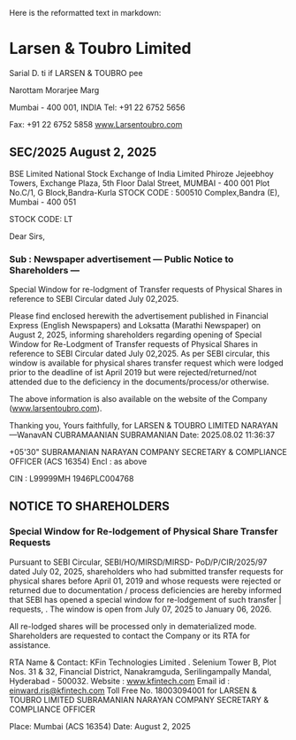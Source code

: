 Here is the reformatted text in markdown:

# Larsen & Toubro Limited

Sarial D. ti if
LARSEN & TOUBRO pee

Narottam Morarjee Marg

Mumbai - 400 001, INDIA
Tel: +91 22 6752 5656

Fax: +91 22 6752 5858
www.Larsentoubro.com

## SEC/2025 August 2, 2025

BSE Limited National Stock Exchange of India Limited
Phiroze Jejeebhoy Towers, Exchange Plaza, 5th Floor
Dalal Street, MUMBAI - 400 001 Plot No.C/1, G Block,Bandra-Kurla
STOCK CODE : 500510 Complex,Bandra (E), Mumbai - 400 051

STOCK CODE: LT

Dear Sirs,

### Sub : Newspaper advertisement — Public Notice to Shareholders —

Special Window for re-lodgment of Transfer requests of Physical
Shares in reference to SEBI Circular dated July 02,2025.

Please find enclosed herewith the advertisement published in Financial Express
(English Newspapers) and Loksatta (Marathi Newspaper) on August 2, 2025,
informing shareholders regarding opening of Special Window for Re-Lodgment of
Transfer requests of Physical Shares in reference to SEBI Circular dated July
02,2025. As per SEBI circular, this window is available for physical shares transfer
request which were lodged prior to the deadline of ist April 2019 but were
rejected/returned/not attended due to the deficiency in the documents/process/or
otherwise.

The above information is also available on the website of the Company
(www.larsentoubro.com).

Thanking you,
Yours faithfully,
for LARSEN & TOUBRO LIMITED
NARAYAN —WanavAN CUBRAMAANIAN
SUBRAMANIAN Date: 2025.08.02 11:36:37

+05'30"
SUBRAMANIAN NARAYAN
COMPANY SECRETARY &
COMPLIANCE OFFICER
(ACS 16354)
Encl : as above

CIN : L99999MH 1946PLC004768

## NOTICE TO SHAREHOLDERS

### Special Window for Re-lodgement of Physical Share Transfer Requests

Pursuant to SEBI Circular, SEBI/HO/MIRSD/MIRSD-
PoD/P/CIR/2025/97 dated July 02, 2025, shareholders
who had submitted transfer requests for physical
shares before April 01, 2019 and whose requests were
rejected or returned due to documentation / process
deficiencies are hereby informed that SEBI has opened
a special window for re-lodgement of such transfer |
requests,
. The window is open from July 07, 2025 to January 06,
2026.

All re-lodged shares will be processed only in
dematerialized mode. Shareholders are requested to
contact the Company or its RTA for assistance.

RTA Name & Contact:
KFin Technologies Limited .
Selenium Tower B, Plot Nos. 31 & 32, Financial District,
Nanakramguda, Serilingampally Mandal,
Hyderabad - 500032. Website : www.kfintech.com
Email id : einward.ris@kfintech.com
Toll Free No. 18003094001
for LARSEN & TOUBRO LIMITED
SUBRAMANIAN NARAYAN
COMPANY SECRETARY & COMPLIANCE OFFICER

Place: Mumbai (ACS 16354)
Date: August 2, 2025